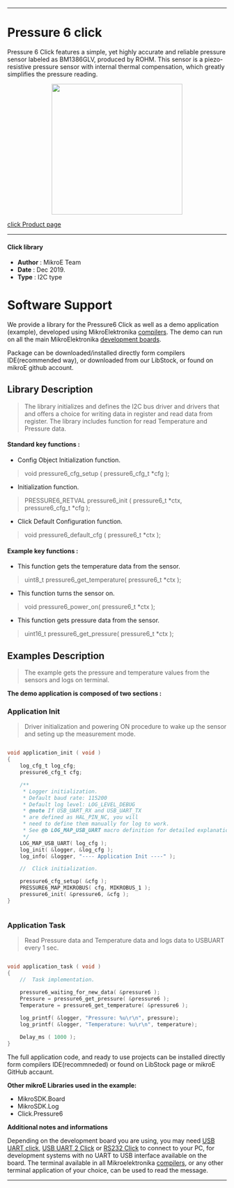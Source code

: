 

---
# Pressure 6 click

Pressure 6 Click features a simple, yet highly accurate and reliable pressure sensor labeled as BM1386GLV, produced by ROHM. This sensor is a piezo-resistive pressure sensor with internal thermal compensation, which greatly simplifies the pressure reading.

<p align="center">
  <img src="https://download.mikroe.com/images/click_for_ide/pressure6_click.png" height=300px>
</p>

[click Product page](https://www.mikroe.com/pressure-6-click)

---


#### Click library 

- **Author**        : MikroE Team
- **Date**          : Dec 2019.
- **Type**          : I2C type


# Software Support

We provide a library for the Pressure6 Click 
as well as a demo application (example), developed using MikroElektronika 
[compilers](https://shop.mikroe.com/compilers). 
The demo can run on all the main MikroElektronika [development boards](https://shop.mikroe.com/development-boards).

Package can be downloaded/installed directly form compilers IDE(recommended way), or downloaded from our LibStock, or found on mikroE github account. 

## Library Description

> The library initializes and defines the I2C bus driver and drivers that and  offers 
> a choice for writing data in register and read data from register.
> The library includes function for read Temperature and Pressure data.

#### Standard key functions :

- Config Object Initialization function.
> void pressure6_cfg_setup ( pressure6_cfg_t *cfg ); 
 
- Initialization function.
> PRESSURE6_RETVAL pressure6_init ( pressure6_t *ctx, pressure6_cfg_t *cfg );

- Click Default Configuration function.
> void pressure6_default_cfg ( pressure6_t *ctx );


#### Example key functions :

- This function gets the temperature data from the sensor.
> uint8_t pressure6_get_temperature( pressure6_t *ctx );
 
- This function turns the sensor on.
> void pressure6_power_on( pressure6_t *ctx );

- This function gets pressure data from the sensor.
> uint16_t pressure6_get_pressure( pressure6_t *ctx );

## Examples Description

> The example gets the pressure and temperature values from the sensors and logs on terminal.

**The demo application is composed of two sections :**

### Application Init 

> Driver initialization and powering ON procedure to wake up the sensor and seting up the measurement mode.

```c

void application_init ( void )
{
    log_cfg_t log_cfg;
    pressure6_cfg_t cfg;

    /** 
     * Logger initialization.
     * Default baud rate: 115200
     * Default log level: LOG_LEVEL_DEBUG
     * @note If USB_UART_RX and USB_UART_TX 
     * are defined as HAL_PIN_NC, you will 
     * need to define them manually for log to work. 
     * See @b LOG_MAP_USB_UART macro definition for detailed explanation.
     */
    LOG_MAP_USB_UART( log_cfg );
    log_init( &logger, &log_cfg );
    log_info( &logger, "---- Application Init ----" );

    //  Click initialization.

    pressure6_cfg_setup( &cfg );
    PRESSURE6_MAP_MIKROBUS( cfg, MIKROBUS_1 );
    pressure6_init( &pressure6, &cfg );
}
  
```

### Application Task

> Read Pressure data and Temperature data and logs data to USBUART every 1 sec.

```c

void application_task ( void )
{
    //  Task implementation.
    
    pressure6_waiting_for_new_data( &pressure6 );
    Pressure = pressure6_get_pressure( &pressure6 );
    Temperature = pressure6_get_temperature( &pressure6 );

    log_printf( &logger, "Pressure: %u\r\n", pressure);
    log_printf( &logger, "Temperature: %u\r\n", temperature);

    Delay_ms ( 1000 );
} 

```


The full application code, and ready to use projects can be  installed directly form compilers IDE(recommneded) or found on LibStock page or mikroE GitHub accaunt.

**Other mikroE Libraries used in the example:** 

- MikroSDK.Board
- MikroSDK.Log
- Click.Pressure6

**Additional notes and informations**

Depending on the development board you are using, you may need 
[USB UART click](https://shop.mikroe.com/usb-uart-click), 
[USB UART 2 Click](https://shop.mikroe.com/usb-uart-2-click) or 
[RS232 Click](https://shop.mikroe.com/rs232-click) to connect to your PC, for 
development systems with no UART to USB interface available on the board. The 
terminal available in all Mikroelektronika 
[compilers](https://shop.mikroe.com/compilers), or any other terminal application 
of your choice, can be used to read the message.



---
